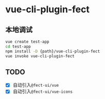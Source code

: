 # vue-cli-plugin-fect

## 本地调试

```bash
vue create test-app
cd test-app
npm install -D {path}/vue-cli-plugin-fect
vue invoke vue-cli-plugin-fect
```

## TODO

- [x] 自动引入`@fect-ui/vue`
- [x] 自动引入`@fect-ui/vue-icons`
